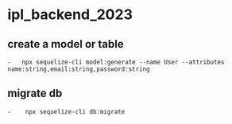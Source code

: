 # ipl_backend_2023

## create a model or table
    -   npx sequelize-cli model:generate --name User --attributes name:string,email:string,password:string

## migrate db
    -    npx sequelize-cli db:migrate    